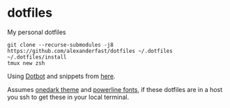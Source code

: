 # dotfiles
My personal dotfiles

```
git clone --recurse-submodules -j8 https://github.com/alexanderfast/dotfiles ~/.dotfiles
~/.dotfiles/install
tmux new zsh
```

Using [Dotbot](https://github.com/anishathalye/dotbot) and snippets from [here](https://github.com/anishathalye/dotbot/wiki/Users).

Assumes [onedark theme](https://github.com/joshdick/onedark.vim) and [powerline fonts](https://github.com/powerline/fonts), if these dotfiles are in a host you ssh to get these in your local terminal.
